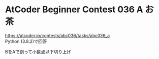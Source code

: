# AtCoder Beginner Contest 036 A お茶  
https://atcoder.jp/contests/abc036/tasks/abc036_a  
Python (3.8.2)で回答  

BをAで割って小数点以下切り上げ
